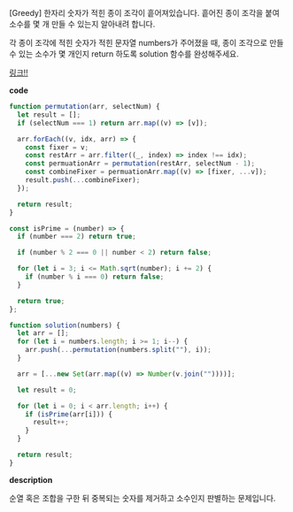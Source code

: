 [Greedy] 한자리 숫자가 적힌 종이 조각이 흩어져있습니다. 흩어진 종이 조각을 붙여 소수를 몇 개 만들 수 있는지 알아내려 합니다.

각 종이 조각에 적힌 숫자가 적힌 문자열 numbers가 주어졌을 때, 종이 조각으로 만들 수 있는 소수가 몇 개인지 return 하도록 solution 함수를 완성해주세요.

[링크!!](https://programmers.co.kr/learn/courses/30/lessons/42839)

**code**

```js
function permutation(arr, selectNum) {
  let result = [];
  if (selectNum === 1) return arr.map((v) => [v]);

  arr.forEach((v, idx, arr) => {
    const fixer = v;
    const restArr = arr.filter((_, index) => index !== idx);
    const permuationArr = permutation(restArr, selectNum - 1);
    const combineFixer = permuationArr.map((v) => [fixer, ...v]);
    result.push(...combineFixer);
  });

  return result;
}

const isPrime = (number) => {
  if (number === 2) return true;

  if (number % 2 === 0 || number < 2) return false;

  for (let i = 3; i <= Math.sqrt(number); i += 2) {
    if (number % i === 0) return false;
  }

  return true;
};

function solution(numbers) {
  let arr = [];
  for (let i = numbers.length; i >= 1; i--) {
    arr.push(...permutation(numbers.split(""), i));
  }

  arr = [...new Set(arr.map((v) => Number(v.join(""))))];

  let result = 0;

  for (let i = 0; i < arr.length; i++) {
    if (isPrime(arr[i])) {
      result++;
    }
  }

  return result;
}
```

**description**

순열 혹은 조합을 구한 뒤 중복되는 숫자를 제거하고 소수인지 판별하는 문제입니다.